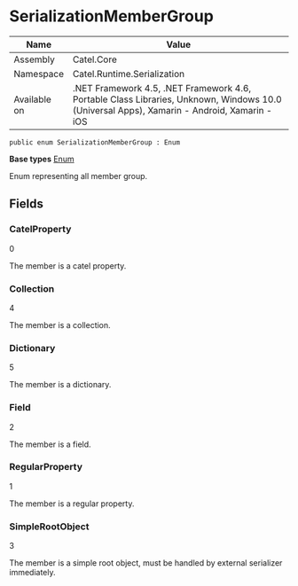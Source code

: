

# SerializationMemberGroup

Name|Value
---|---
Assembly|Catel.Core
Namespace|Catel.Runtime.Serialization
Available on|.NET Framework 4.5, .NET Framework 4.6, Portable Class Libraries, Unknown, Windows 10.0 (Universal Apps), Xamarin - Android, Xamarin - iOS

```
public enum SerializationMemberGroup : Enum
```

**Base types**
[Enum]()


Enum representing all member group.



## Fields

### CatelProperty
0

The member is a catel property.



### Collection
4

The member is a collection.



### Dictionary
5

The member is a dictionary.



### Field
2

The member is a field.



### RegularProperty
1

The member is a regular property.



### SimpleRootObject
3

The member is a simple root object, must be handled by external serializer immediately.



